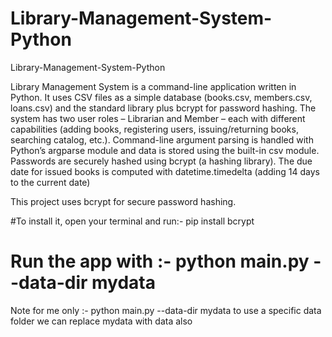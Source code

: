 # Library-Management-System-Python
Library-Management-System-Python

Library Management System is a command-line application written in Python. It uses CSV files as a simple database (books.csv, members.csv, loans.csv) and the standard library plus bcrypt for password hashing.
The system has two user roles – Librarian and Member – each with different capabilities (adding books, registering users, issuing/returning books, searching catalog, etc.).
Command-line argument parsing is handled with Python’s argparse module and data is stored using the built-in csv module. Passwords are securely hashed using bcrypt (a hashing library). 
The due date for issued books is computed with datetime.timedelta (adding 14 days to the current date)



This project uses bcrypt for secure password hashing.

#To install it, open your terminal and run:- pip install bcrypt

# Run the app with :- python main.py --data-dir mydata

Note for me only :- python main.py --data-dir mydata to use a specific data folder we can replace mydata with data also 
